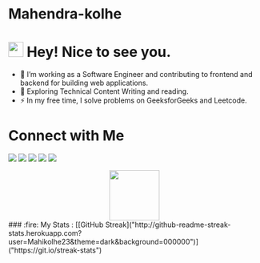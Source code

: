 # Mahendra-kolhe
# <img src="https://emojipedia-us.s3.amazonaws.com/source/noto-emoji-animations/344/smiling-face-with-sunglasses_1f60e.gif" width="30" height="30" /> Hey! Nice to see you. 
- :telescope: I’m working as a Software Engineer and contributing to frontend and backend for building web applications.
- :seedling: Exploring Technical Content Writing and reading.
- :zap: In my free time, I solve problems on GeeksforGeeks and Leetcode.
# Connect with Me
[<img src="https://img.shields.io/badge/GitHub-100000?style=for-the-badge&logo=github&logoColor=white" />](https://github.com/Mahikolhe23)
[<img src="https://img.shields.io/badge/LinkedIn-0077B5?style=for-the-badge&logo=linkedin&logoColor=white"/>](https://www.linkedin.com/in/mahendra-kolhe-39b3b2113/)
[<img src="https://img.shields.io/badge/Twitter-1DA1F2?style=for-the-badge&logo=twitter&logoColor=white"/>](https://twitter.com/mahikolhe)
[<img src="https://img.shields.io/badge/LeetCode-000000?style=for-the-badge&logo=LeetCode&logoColor=#d16c06"/>](https://leetcode.com/Mahikolhe/)
[<img src="https://img.shields.io/badge/GeeksforGeeks-gray?style=for-the-badge&logo=geeksforgeeks&logoColor=35914c"/>](https://auth.geeksforgeeks.org/user/mkolhe23/)

<div id="header" align="center">
  <img src="https://media.giphy.com/media/M9gbBd9nbDrOTu1Mqx/giphy.gif" width="100"/>
</div>
### :fire: My Stats :
[[GitHub Streak]("http://github-readme-streak-stats.herokuapp.com?user=Mahikolhe23&theme=dark&background=000000")]("https://git.io/streak-stats")
